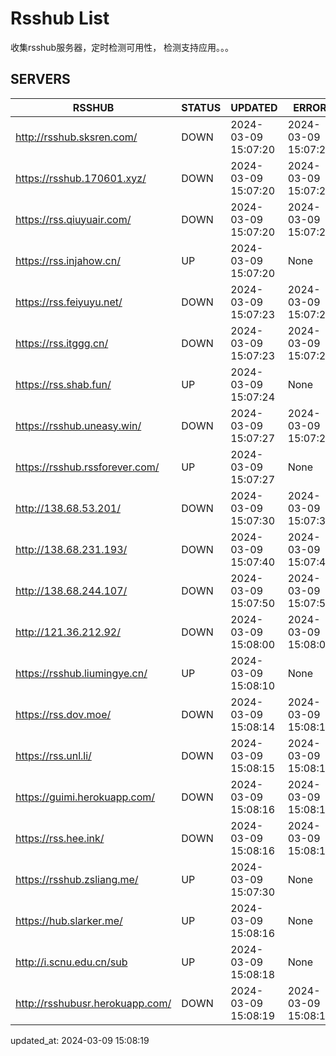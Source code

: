 # Rsshub List

收集rsshub服务器，定时检测可用性， 检测支持应用。。。


## SERVERS

|  RSSHUB   | STATUS  | UPDATED  | ERROR  | TWITTER |  
|  ----  | ----  | ----  | ----  | ---- |  
| http://rsshub.sksren.com/ | DOWN | 2024-03-09 15:07:20 | 2024-03-09 15:07:20 |  
| https://rsshub.170601.xyz/ | DOWN | 2024-03-09 15:07:20 | 2024-03-09 15:07:20 |  
| https://rss.qiuyuair.com/ | DOWN | 2024-03-09 15:07:20 | 2024-03-09 15:07:20 |  
| https://rss.injahow.cn/ | UP | 2024-03-09 15:07:20 | None ||  
| https://rss.feiyuyu.net/ | DOWN | 2024-03-09 15:07:23 | 2024-03-09 15:07:23 |  
| https://rss.itggg.cn/ | DOWN | 2024-03-09 15:07:23 | 2024-03-09 15:07:23 |  
| https://rss.shab.fun/ | UP | 2024-03-09 15:07:24 | None ||  
| https://rsshub.uneasy.win/ | DOWN | 2024-03-09 15:07:27 | 2024-03-09 15:07:27 |  
| https://rsshub.rssforever.com/ | UP | 2024-03-09 15:07:27 | None ||  
| http://138.68.53.201/ | DOWN | 2024-03-09 15:07:30 | 2024-03-09 15:07:30 |  
| http://138.68.231.193/ | DOWN | 2024-03-09 15:07:40 | 2024-03-09 15:07:40 |  
| http://138.68.244.107/ | DOWN | 2024-03-09 15:07:50 | 2024-03-09 15:07:50 |  
| http://121.36.212.92/ | DOWN | 2024-03-09 15:08:00 | 2024-03-09 15:08:00 |  
| https://rsshub.liumingye.cn/ | UP | 2024-03-09 15:08:10 | None ||  
| https://rss.dov.moe/ | DOWN | 2024-03-09 15:08:14 | 2024-03-09 15:08:14 |  
| https://rss.unl.li/ | DOWN | 2024-03-09 15:08:15 | 2024-03-09 15:08:15 |  
| https://guimi.herokuapp.com/ | DOWN | 2024-03-09 15:08:16 | 2024-03-09 15:08:16 |  
| https://rss.hee.ink/ | DOWN | 2024-03-09 15:08:16 | 2024-03-09 15:08:16 |  
| https://rsshub.zsliang.me/ | UP | 2024-03-09 15:07:30 | None |OK|  
| https://hub.slarker.me/ | UP | 2024-03-09 15:08:16 | None ||  
| http://i.scnu.edu.cn/sub | UP | 2024-03-09 15:08:18 | None ||  
| http://rsshubusr.herokuapp.com/ | DOWN | 2024-03-09 15:08:19 | 2024-03-09 15:08:19 |  
  

updated_at: 2024-03-09 15:08:19  
